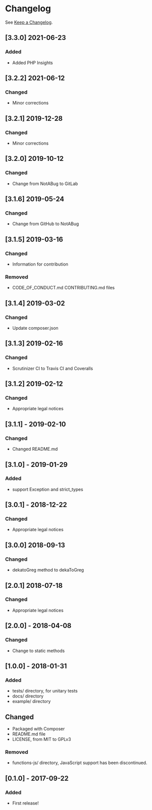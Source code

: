 # Changelog

See [Keep a Changelog](http://keepachangelog.com/).

## [3.3.0] 2021-06-23
### Added
- Added PHP Insights

## [3.2.2] 2021-06-12
### Changed
- Minor corrections

## [3.2.1] 2019-12-28
### Changed
- Minor corrections

## [3.2.0] 2019-10-12
### Changed
- Change from NotABug to GitLab

## [3.1.6] 2019-05-24
### Changed
- Change from GitHub to NotABug

## [3.1.5] 2019-03-16
### Changed
- Information for contribution

### Removed
- CODE_OF_CONDUCT.md CONTRIBUTING.md files

## [3.1.4] 2019-03-02
### Changed
- Update composer.json

## [3.1.3] 2019-02-16
### Changed
- Scrutinizer CI to Travis CI and Coveralls

## [3.1.2] 2019-02-12
### Changed
- Appropriate legal notices

## [3.1.1] - 2019-02-10
### Changed
- Changed README.md

## [3.1.0] - 2019-01-29
### Added
- support Exception and strict_types

## [3.0.1] - 2018-12-22
### Changed
- Appropriate legal notices

## [3.0.0] 2018-09-13
### Changed
- dekatoGreg method to dekaToGreg

## [2.0.1] 2018-07-18
### Changed
- Appropriate legal notices

## [2.0.0] - 2018-04-08
### Changed
- Change to static methods

## [1.0.0] - 2018-01-31
### Added
- tests/ directory, for unitary tests
- docs/ directory
- example/ directory

## Changed
- Packaged with Composer
- README.md file
- LICENSE, from MIT to GPLv3

### Removed
- functions-js/ directory, JavaScript support has been discontinued.

## [0.1.0] - 2017-09-22
### Added
- First release!
